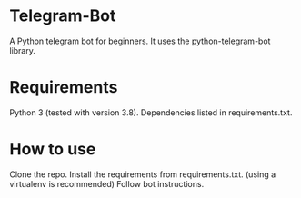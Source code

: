 # Telegram-Bot

A Python telegram bot for beginners.
It uses the python-telegram-bot library.

# Requirements
Python 3 (tested with version 3.8).
Dependencies listed in requirements.txt.

# How to use
Clone the repo.
Install the requirements from requirements.txt. (using a virtualenv is recommended)
Follow bot instructions.
